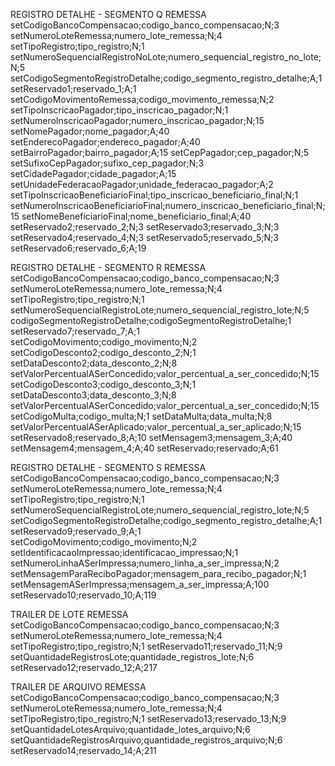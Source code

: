 REGISTRO DETALHE - SEGMENTO Q      REMESSA 
setCodigoBancoCompensacao;codigo_banco_compensacao;N;3
setNumeroLoteRemessa;numero_lote_remessa;N;4
setTipoRegistro;tipo_registro;N;1
setNumeroSequencialRegistroNoLote;numero_sequencial_registro_no_lote;N;5
setCodigoSegmentoRegistroDetalhe;codigo_segmento_registro_detalhe;A;1
setReservado1;reservado_1;A;1
setCodigoMovimentoRemessa;codigo_movimento_remessa;N;2
setTipoInscricaoPagador;tipo_inscricao_pagador;N;1
setNumeroInscricaoPagador;numero_inscricao_pagador;N;15
setNomePagador;nome_pagador;A;40
setEnderecoPagador;endereco_pagador;A;40
setBairroPagador;bairro_pagador;A;15
setCepPagador;cep_pagador;N;5
setSufixoCepPagador;sufixo_cep_pagador;N;3
setCidadePagador;cidade_pagador;A;15
setUnidadeFederacaoPagador;unidade_federacao_pagador;A;2
setTipoInscricaoBeneficiarioFinal;tipo_inscricao_beneficiario_final;N;1
setNumeroInscricaoBeneficiarioFinal;numero_inscricao_beneficiario_final;N;15
setNomeBeneficiarioFinal;nome_beneficiario_final;A;40
setReservado2;reservado_2;N;3
setReservado3;reservado_3;N;3
setReservado4;reservado_4;N;3
setReservado5;reservado_5;N;3
setReservado6;reservado_6;A;19

REGISTRO DETALHE - SEGMENTO R      REMESSA 
setCodigoBancoCompensacao;codigo_banco_compensacao;N;3
setNumeroLoteRemessa;numero_lote_remessa;N;4
setTipoRegistro;tipo_registro;N;1
setNumeroSequencialRegistroLote;numero_sequencial_registro_lote;N;5
codigoSegmentoRegistroDetalhe;codigoSegmentoRegistroDetalhe;1
setReservado7;reservado_7;A;1
setCodigoMovimento;codigo_movimento;N;2
setCodigoDesconto2;codigo_desconto_2;N;1
setDataDesconto2;data_desconto_2;N;8
setValorPercentualASerConcedido;valor_percentual_a_ser_concedido;N;15
setCodigoDesconto3;codigo_desconto_3;N;1
setDataDesconto3;data_desconto_3;N;8
setValorPercentualASerConcedido;valor_percentual_a_ser_concedido;N;15
setCodigoMulta;codigo_multa;N;1
setDataMulta;data_multa;N;8
setValorPercentualASerAplicado;valor_percentual_a_ser_aplicado;N;15
setReservado8;reservado_8;A;10
setMensagem3;mensagem_3;A;40
setMensagem4;mensagem_4;A;40
setReservado;reservado;A;61

REGISTRO DETALHE - SEGMENTO S      REMESSA 
setCodigoBancoCompensacao;codigo_banco_compensacao;N;3
setNumeroLoteRemessa;numero_lote_remessa;N;4
setTipoRegistro;tipo_registro;N;1
setNumeroSequencialRegistroLote;numero_sequencial_registro_lote;N;5
setCodigoSegmentoRegistroDetalhe;codigo_segmento_registro_detalhe;A;1
setReservado9;reservado_9;A;1
setCodigoMovimento;codigo_movimento;N;2
setIdentificacaoImpressao;identificacao_impressao;N;1
setNumeroLinhaASerImpressa;numero_linha_a_ser_impressa;N;2
setMensagemParaReciboPagador;mensagem_para_recibo_pagador;N;1
setMensagemASerImpressa;mensagem_a_ser_impressa;A;100
setReservado10;reservado_10;A;119


TRAILER DE LOTE REMESSA 
setCodigoBancoCompensacao;codigo_banco_compensacao;N;3
setNumeroLoteRemessa;numero_lote_remessa;N;4
setTipoRegistro;tipo_registro;N;1
setReservado11;reservado_11;N;9
setQuantidadeRegistrosLote;quantidade_registros_lote;N;6
setReservado12;reservado_12;A;217

TRAILER DE ARQUIVO REMESSA 
setCodigoBancoCompensacao;codigo_banco_compensacao;N;3
setNumeroLoteRemessa;numero_lote_remessa;N;4
setTipoRegistro;tipo_registro;N;1
setReservado13;reservado_13;N;9
setQuantidadeLotesArquivo;quantidade_lotes_arquivo;N;6
setQuantidadeRegistrosArquivo;quantidade_registros_arquivo;N;6
setReservado14;reservado_14;A;211